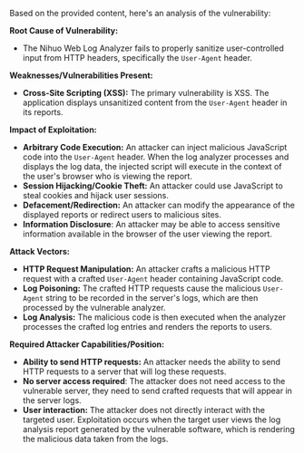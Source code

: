 Based on the provided content, here's an analysis of the vulnerability:

**Root Cause of Vulnerability:**

*   The Nihuo Web Log Analyzer fails to properly sanitize user-controlled input from HTTP headers, specifically the `User-Agent` header.

**Weaknesses/Vulnerabilities Present:**

*   **Cross-Site Scripting (XSS):** The primary vulnerability is XSS. The application displays unsanitized content from the `User-Agent` header in its reports.

**Impact of Exploitation:**

*   **Arbitrary Code Execution:** An attacker can inject malicious JavaScript code into the `User-Agent` header. When the log analyzer processes and displays the log data, the injected script will execute in the context of the user's browser who is viewing the report.
*   **Session Hijacking/Cookie Theft:** An attacker could use JavaScript to steal cookies and hijack user sessions.
*   **Defacement/Redirection:** An attacker can modify the appearance of the displayed reports or redirect users to malicious sites.
*   **Information Disclosure**: An attacker may be able to access sensitive information available in the browser of the user viewing the report.

**Attack Vectors:**

*   **HTTP Request Manipulation:** An attacker crafts a malicious HTTP request with a crafted `User-Agent` header containing JavaScript code.
*   **Log Poisoning:** The crafted HTTP requests cause the malicious `User-Agent` string to be recorded in the server's logs, which are then processed by the vulnerable analyzer.
*   **Log Analysis:** The malicious code is then executed when the analyzer processes the crafted log entries and renders the reports to users.

**Required Attacker Capabilities/Position:**

*   **Ability to send HTTP requests:** An attacker needs the ability to send HTTP requests to a server that will log these requests.
*   **No server access required**: The attacker does not need access to the vulnerable server, they need to send crafted requests that will appear in the server logs.
*   **User interaction:** The attacker does not directly interact with the targeted user. Exploitation occurs when the target user views the log analysis report generated by the vulnerable software, which is rendering the malicious data taken from the logs.